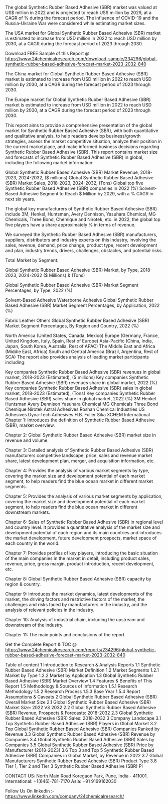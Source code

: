 The global Synthetic Rubber Based Adhesive (SBR) market was valued at US$ million in 2022 and is projected to reach US$ million by 2029, at a CAGR of % during the forecast period. The influence of COVID-19 and the Russia-Ukraine War were considered while estimating market sizes.

The USA market for Global Synthetic Rubber Based Adhesive (SBR) market is estimated to increase from USD million in 2022 to reach USD million by 2030, at a CAGR during the forecast period of 2023 through 2030.

Download FREE Sample of this Report @ https://www.24chemicalresearch.com/download-sample/234296/global-synthetic-rubber-based-adhesive-forecast-market-2023-2032-840

The China market for Global Synthetic Rubber Based Adhesive (SBR) market is estimated to increase from USD million in 2022 to reach USD million by 2030, at a CAGR during the forecast period of 2023 through 2030.

The Europe market for Global Synthetic Rubber Based Adhesive (SBR) market is estimated to increase from USD million in 2022 to reach USD million by 2030, at a CAGR during the forecast period of 2023 through 2030.

This report aims to provide a comprehensive presentation of the global market for Synthetic Rubber Based Adhesive (SBR), with both quantitative and qualitative analysis, to help readers develop business/growth strategies, assess the market competitive situation, analyze their position in the current marketplace, and make informed business decisions regarding Synthetic Rubber Based Adhesive (SBR). This report contains market size and forecasts of Synthetic Rubber Based Adhesive (SBR) in global, including the following market information:

Global Synthetic Rubber Based Adhesive (SBR) Market Revenue, 2018-2023, 2024-2032, ($ millions)
Global Synthetic Rubber Based Adhesive (SBR) Market Sales, 2018-2023, 2024-2032, (Tons)
Global top five Synthetic Rubber Based Adhesive (SBR) companies in 2022 (%)
Solvent-Based Adhesive Segment to Reach $ Million by 2029, with a % CAGR in next six years.

The global key manufacturers of Synthetic Rubber Based Adhesive (SBR) include 3M, Henkel, Huntsman, Avery Dennison, Yasuhara Chemical, MG Chemicals, Three Bond, Chemique and Nirotek, etc. in 2022, the global top five players have a share approximately % in terms of revenue.

We surveyed the Synthetic Rubber Based Adhesive (SBR) manufacturers, suppliers, distributors and industry experts on this industry, involving the sales, revenue, demand, price change, product type, recent development and plan, industry trends, drivers, challenges, obstacles, and potential risks.

Total Market by Segment:

Global Synthetic Rubber Based Adhesive (SBR) Market, by Type, 2018-2023, 2024-2032 ($ Millions) & (Tons)

Global Synthetic Rubber Based Adhesive (SBR) Market Segment Percentages, by Type, 2022 (%)

Solvent-Based Adhesive
Waterborne Adhesive
Global Synthetic Rubber Based Adhesive (SBR) Market Segment Percentages, by Application, 2022 (%)

Fabric
Leather
Others
Global Synthetic Rubber Based Adhesive (SBR) Market Segment Percentages, By Region and Country, 2022 (%)

North America (United States, Canada, Mexico)
Europe (Germany, France, United Kingdom, Italy, Spain, Rest of Europe)
Asia-Pacific (China, India, Japan, South Korea, Australia, Rest of APAC)
The Middle East and Africa (Middle East, Africa)
South and Central America (Brazil, Argentina, Rest of SCA)
The report also provides analysis of leading market participants including:

Key companies Synthetic Rubber Based Adhesive (SBR) revenues in global market, 2018-2023 (Estimated), ($ millions)
Key companies Synthetic Rubber Based Adhesive (SBR) revenues share in global market, 2022 (%)
Key companies Synthetic Rubber Based Adhesive (SBR) sales in global market, 2018-2023 (Estimated), (Tons)
Key companies Synthetic Rubber Based Adhesive (SBR) sales share in global market, 2022 (%)
3M
Henkel
Huntsman
Avery Dennison
Yasuhara Chemical
MG Chemicals
Three Bond
Chemique
Nirotek
Astral Adhesives
Roshan Chemical Industries
US Adhesives
Dyna-Tech Adhesives
H.B. Fuller
Sika
XCHEM International
Chapter 1: Introduces the definition of Synthetic Rubber Based Adhesive (SBR), market overview.

Chapter 2: Global Synthetic Rubber Based Adhesive (SBR) market size in revenue and volume.

Chapter 3: Detailed analysis of Synthetic Rubber Based Adhesive (SBR) manufacturers competitive landscape, price, sales and revenue market share, latest development plan, merger, and acquisition information, etc.

Chapter 4: Provides the analysis of various market segments by type, covering the market size and development potential of each market segment, to help readers find the blue ocean market in different market segments.

Chapter 5: Provides the analysis of various market segments by application, covering the market size and development potential of each market segment, to help readers find the blue ocean market in different downstream markets.

Chapter 6: Sales of Synthetic Rubber Based Adhesive (SBR) in regional level and country level. It provides a quantitative analysis of the market size and development potential of each region and its main countries and introduces the market development, future development prospects, market space of each country in the world.

Chapter 7: Provides profiles of key players, introducing the basic situation of the main companies in the market in detail, including product sales, revenue, price, gross margin, product introduction, recent development, etc.

Chapter 8: Global Synthetic Rubber Based Adhesive (SBR) capacity by region & country.

Chapter 9: Introduces the market dynamics, latest developments of the market, the driving factors and restrictive factors of the market, the challenges and risks faced by manufacturers in the industry, and the analysis of relevant policies in the industry.

Chapter 10: Analysis of industrial chain, including the upstream and downstream of the industry.

Chapter 11: The main points and conclusions of the report.

Get the Complete Report & TOC @ https://www.24chemicalresearch.com/reports/234296/global-synthetic-rubber-based-adhesive-forecast-market-2023-2032-840

Table of content
1 Introduction to Research & Analysis Reports
1.1 Synthetic Rubber Based Adhesive (SBR) Market Definition
1.2 Market Segments
1.2.1 Market by Type
1.2.2 Market by Application
1.3 Global Synthetic Rubber Based Adhesive (SBR) Market Overview
1.4 Features & Benefits of This Report
1.5 Methodology & Sources of Information
1.5.1 Research Methodology
1.5.2 Research Process
1.5.3 Base Year
1.5.4 Report Assumptions & Caveats
2 Global Synthetic Rubber Based Adhesive (SBR) Overall Market Size
2.1 Global Synthetic Rubber Based Adhesive (SBR) Market Size: 2022 VS 2032
2.2 Global Synthetic Rubber Based Adhesive (SBR) Revenue, Prospects & Forecasts: 2018-2032
2.3 Global Synthetic Rubber Based Adhesive (SBR) Sales: 2018-2032
3 Company Landscape
3.1 Top Synthetic Rubber Based Adhesive (SBR) Players in Global Market
3.2 Top Global Synthetic Rubber Based Adhesive (SBR) Companies Ranked by Revenue
3.3 Global Synthetic Rubber Based Adhesive (SBR) Revenue by Companies
3.4 Global Synthetic Rubber Based Adhesive (SBR) Sales by Companies
3.5 Global Synthetic Rubber Based Adhesive (SBR) Price by Manufacturer (2018-2023)
3.6 Top 3 and Top 5 Synthetic Rubber Based Adhesive (SBR) Companies in Global Market, by Revenue in 2022
3.7 Global Manufacturers Synthetic Rubber Based Adhesive (SBR) Product Type
3.8 Tier 1, Tier 2 and Tier 3 Synthetic Rubber Based Adhesive (SBR) Pl

CONTACT US:
North Main Road Koregaon Park, Pune, India - 411001.
International: +1(646)-781-7170
Asia: +91 9169162030

Follow Us On linkedin :- https://www.linkedin.com/company/24chemicalresearch/
